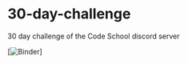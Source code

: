 # 30-day-challenge
30 day challenge of the Code School discord server

[![Binder](https://mybinder.org/v2/gh/poletts/30-day-challenge/ec4f3752211f24193eb9809029226f36a23b5775)]
